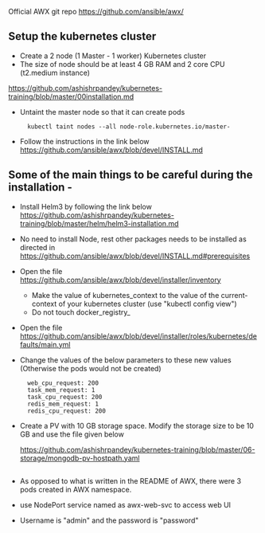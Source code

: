 

Official AWX git repo 
https://github.com/ansible/awx/

## Setup the kubernetes cluster 

- Create a 2 node (1 Master - 1 worker) Kubernetes cluster 
- The size of node should be at least 4 GB RAM and 2 core CPU (t2.medium instance)

https://github.com/ashishrpandey/kubernetes-training/blob/master/00installation.md

- Untaint the master node so that it can create pods 

        kubectl taint nodes --all node-role.kubernetes.io/master-


- Follow the instructions in the link below  
        https://github.com/ansible/awx/blob/devel/INSTALL.md

## Some of the main things to be careful during the installation - 

- Install Helm3 by following the link below 
https://github.com/ashishrpandey/kubernetes-training/blob/master/helm/helm3-installation.md

- No need to install Node, rest other packages needs to be installed as directed in https://github.com/ansible/awx/blob/devel/INSTALL.md#prerequisites

- Open the file
  https://github.com/ansible/awx/blob/devel/installer/inventory
  
  - Make the value of  kubernetes_context to the value of the current-context of your kubernetes cluster (use "kubectl config view")
  - Do not touch docker_registry_

- Open the file 
  https://github.com/ansible/awx/blob/devel/installer/roles/kubernetes/defaults/main.yml
  
- Change the values of the below parameters to these new values (Otherwise the pods would not be created) 

        web_cpu_request: 200
        task_mem_request: 1
        task_cpu_request: 200
        redis_mem_request: 1
        redis_cpu_request: 200

- Create a PV with 10 GB storage space. Modify the storage size to be 10 GB and use the file given below

    https://github.com/ashishrpandey/kubernetes-training/blob/master/06-storage/mongodb-pv-hostpath.yaml
  
 
  ## 
    
-  As opposed to what is written in the README of AWX, there were 3 pods created in AWX namespace. 

- use NodePort service named as awx-web-svc to access web UI
- Username is "admin" and the password is "password"
